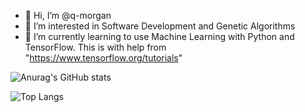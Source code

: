 - 👋 Hi, I’m @q-morgan
- 👀 I’m interested in Software Development and Genetic Algorithms
- 🌱 I’m currently learning to use Machine Learning with Python and TensorFlow. This is with help from "https://www.tensorflow.org/tutorials"


![Anurag's GitHub stats](https://github-readme-stats.vercel.app/api?username=anuraghazra&show_icons=true)

![Top Langs](https://github-readme-stats.vercel.app/api/top-langs/?username=q-morgan&hide=javascript,css,scss,html&theme=tokyonight)
